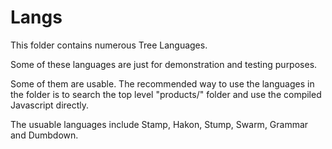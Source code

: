 # Langs

This folder contains numerous Tree Languages.

Some of these languages are just for demonstration and
testing purposes.

Some of them are usable. The recommended way to use the
languages in the folder is to search the top level
"products/" folder and use the compiled Javascript directly.

The usuable languages include Stamp, Hakon, Stump, Swarm,
Grammar and Dumbdown.
